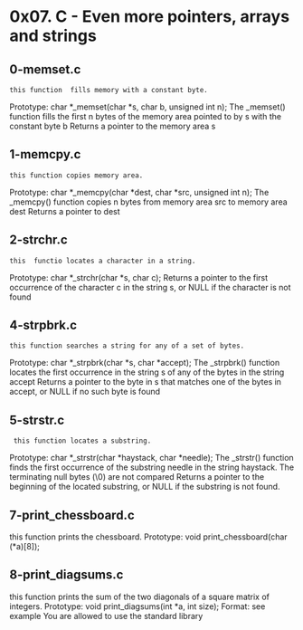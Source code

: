# 0x07. C - Even more pointers, arrays and strings

## 0-memset.c
    this function  fills memory with a constant byte.
Prototype: char *_memset(char *s, char b, unsigned int n);
The _memset() function fills the first n bytes of the memory area pointed to by s with the constant byte b
Returns a pointer to the memory area s
## 1-memcpy.c
    this function copies memory area.
Prototype: char *_memcpy(char *dest, char *src, unsigned int n);
The _memcpy() function copies n bytes from memory area src to memory area dest
Returns a pointer to dest
## 2-strchr.c
    this  functio locates a character in a string.
Prototype: char *_strchr(char *s, char c);
Returns a pointer to the first occurrence of the character c in the string s, or NULL if the character is not found
## 4-strpbrk.c
    this function searches a string for any of a set of bytes.
Prototype: char *_strpbrk(char *s, char *accept);
The _strpbrk() function locates the first occurrence in the string s of any of the bytes in the string accept
Returns a pointer to the byte in s that matches one of the bytes in accept, or NULL if no such byte is found
## 5-strstr.c
     this function locates a substring.
Prototype: char *_strstr(char *haystack, char *needle);
The _strstr() function finds the first occurrence of the substring needle in the string haystack. The terminating null bytes (\0) are not compared
Returns a pointer to the beginning of the located substring, or NULL if the substring is not found.
## 7-print_chessboard.c
 this function prints the chessboard.
Prototype: void print_chessboard(char (*a)[8]);
## 8-print_diagsums.c
   this  function prints the sum of the two diagonals of a square matrix of integers.
Prototype: void print_diagsums(int *a, int size);
Format: see example
You are allowed to use the standard library